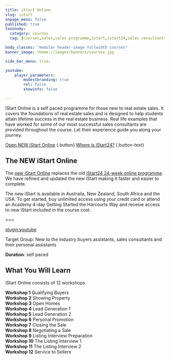 ```yaml
---
title: iStart Online
slug: istart
onpage_menu: false
published: true
taxonomy:
  category: courses
  tag: [courses,sales,sales programme,istart,istart24,sales consultants]

body_classes: "modular header-image fullwidth courses"
banner_image: theme://images/banners/courses.jpg

side_bar_menu: true;

youtube:
    player_parameters:
        modestbranding: true
        rel: false
        showinfo: false

---
```


iStart Online is a self paced programme for those new to real estate sales. It covers the foundations of real estate sales and is designed to help students attain lifetime success in the real estate business. Real life examples that have worked for some of our most successful sales consultants are provided throughout the course. Let their experience guide you along your journey.

[Open NEW iStart Online](/istart) {.button}
[Where is iStart24?](/courses/sales/istart/istart24) {.button-text}

## The NEW iStart Online

The [new iStart Online](http://www.academyrealestatetraining.com/istart) replaces the old [iStart24 24-week online programme](/courses/sales/istart/istart24). We have refined and updated the new iStart making it faster and easier to complete.

The new iStart is available in Australia, New Zealand, South Africa and the USA. To get started, buy unlimited access using your credit card or attend an Academy 4-day Getting Started the Harcourts Way and receive access to new iStart included in the course cost.

===

[plugin:youtube](https://www.youtube.com/watch?v=5hkyVoXiXhw)

Target Group: New to the industry buyers assistants, sales consultants and their personal assistants

**Duration**: self paced

## What You Will Learn
iStart Online consists of 12 workshops
<div class="g-grid">
  <div class="g-block size-1-2 pure-u-1-2">
  <strong>Workshop 1</strong> Qualifying Buyers<br/>
  <strong>Workshop 2</strong> Showing Property<br/>
  <strong>Workshop 3</strong> Open Homes<br/>
  <strong>Workshop 4</strong> Lead Generation 1<br/>
  <strong>Workshop 5</strong> Lead Generation 2<br/>
  <strong>Workshop 6</strong> Personal Promotion<br/>
  </div>
  <div class="g-block size-1-2 pure-u-1-2">
  <strong>Workshop 7</strong> Closing the Sale<br/>
  <strong>Workshop 8</strong> Negotiating a Sale<br/>
  <strong>Workshop 9</strong> Listing Interview Preparation<br/>
  <strong>Workshop 10</strong> The Listing Interview 1<br/>
  <strong>Workshop 11</strong> The Listing Interview 2<br/>
  <strong>Workshop 12</strong> Service to Sellers<br/>
  </div>
</div>
